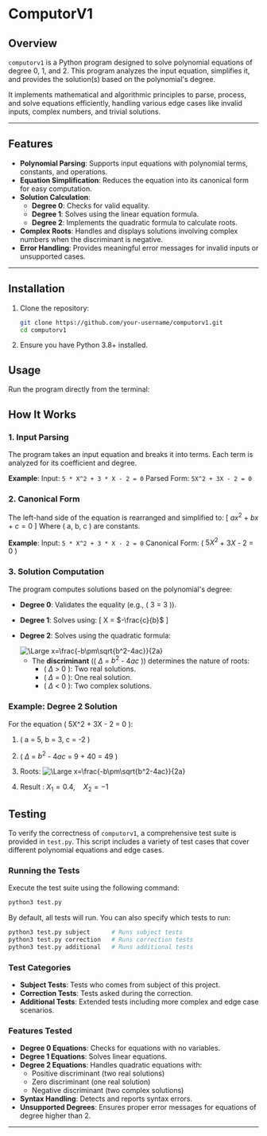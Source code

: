# ComputorV1

## Overview

`computorv1` is a Python program designed to solve polynomial equations of degree 0, 1, and 2. This program analyzes the input equation, simplifies it, and provides the solution(s) based on the polynomial's degree.

It implements mathematical and algorithmic principles to parse, process, and solve equations efficiently, handling various edge cases like invalid inputs, complex numbers, and trivial solutions.

---

## Features

- **Polynomial Parsing**: Supports input equations with polynomial terms, constants, and operations.
- **Equation Simplification**: Reduces the equation into its canonical form for easy computation.
- **Solution Calculation**:
  - **Degree 0**: Checks for valid equality.
  - **Degree 1**: Solves using the linear equation formula.
  - **Degree 2**: Implements the quadratic formula to calculate roots.
- **Complex Roots**: Handles and displays solutions involving complex numbers when the discriminant is negative.
- **Error Handling**: Provides meaningful error messages for invalid inputs or unsupported cases.

---

## Installation

1. Clone the repository:

   ```bash
   git clone https://github.com/your-username/computorv1.git
   cd computorv1

   ```

2. Ensure you have Python 3.8+ installed.

## Usage

Run the program directly from the terminal:

## How It Works

### 1. **Input Parsing**

The program takes an input equation and breaks it into terms. Each term is analyzed for its coefficient and degree.

**Example**:
Input: `5 * X^2 + 3 * X - 2 = 0`
Parsed Form: `5X^2 + 3X - 2 = 0`

### 2. **Canonical Form**

The left-hand side of the equation is rearranged and simplified to:
\[ $ax^2$ + $bx$ + $c=0$ \]
Where \( a, b, c \) are constants.

**Example**:
Input: `5 * X^2 + 3 * X - 2 = 0`
Canonical Form: \( $5X^2$ + $3X$ - $2$ = $0$ \)

### 3. **Solution Computation**

The program computes solutions based on the polynomial's degree:

- **Degree 0**: Validates the equality (e.g., \( 3 = 3 \)).
- **Degree 1**: Solves using:
  \[
  X = $-\frac{c}{b}$
  \]
- **Degree 2**: Solves using the quadratic formula:

  <img src="https://latex.codecogs.com/svg.latex?\Large&space;\frac{-b \pm \sqrt{b^2 - 4ac}}{2a}" title="\Large x=\frac{-b\pm\sqrt{b^2-4ac}}{2a}" />
  
  - The **discriminant** (\( $\Delta$ = $b^2$ - $4 ac$ \)) determines the nature of roots:
    - \( $\Delta$ > 0 \): Two real solutions.
    - \( $\Delta$ = 0 \): One real solution.
    - \( $\Delta$ < 0 \): Two complex solutions.

### Example: Degree 2 Solution

For the equation \( 5X^2 + 3X - 2 = 0 \):

1. \( a = 5, b = 3, c = -2 \)
2. \( $\Delta$ = $b^2$ - $4ac$ = $9$ + $40$ = $49$ \)
3. Roots: 
    <img src="https://latex.codecogs.com/svg.latex?\Large&space; X_1 \frac{-3 + \sqrt{49}}{10}, \quad X_2  = \frac{-3 - \sqrt{49}}{10}" title="\Large x=\frac{-b\pm\sqrt{b^2-4ac}}{2a}" />

4. Result : 
  $X_1 = 0.4, \quad X_2 = -1$



## Testing

To verify the correctness of `computorv1`, a comprehensive test suite is provided in `test.py`. This script includes a variety of test cases that cover different polynomial equations and edge cases.

### Running the Tests

Execute the test suite using the following command:

```bash
python3 test.py
```

By default, all tests will run. You can also specify which tests to run:

```bash
python3 test.py subject      # Runs subject tests
python3 test.py correction   # Runs correction tests
python3 test.py additional   # Runs additional tests
```

### Test Categories

- **Subject Tests**: Tests who comes from subject of this project. 
- **Correction Tests**: Tests asked during the correction. 
- **Additional Tests**: Extended tests including more complex and edge case scenarios.

### Features Tested

- **Degree 0 Equations**: Checks for equations with no variables.
- **Degree 1 Equations**: Solves linear equations.
- **Degree 2 Equations**: Handles quadratic equations with:
  - Positive discriminant (two real solutions)
  - Zero discriminant (one real solution)
  - Negative discriminant (two complex solutions)
- **Syntax Handling**: Detects and reports syntax errors.
- **Unsupported Degrees**: Ensures proper error messages for equations of degree higher than 2.

---

